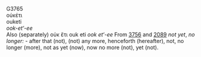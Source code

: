 <body>
  <p>G3765<br>  οὐκέτι  <br> ouketi  <br><i>ook-et‘-ee </i><br>Also (separately)   οὐκ ἔτι    ouk eti   <i>ook</i> <i>et‘-ee </i>From <a href="g3756.htm">3756</a> and <a href="g2089.htm">2089</a>  <i>not</i> <i>yet</i>, <i>no</i> <i>longer:</i> - after that (not), (not) any more, henceforth (hereafter), not, no longer (more), not as yet (now), now no more (not), yet (not).<br></p>
 </body>